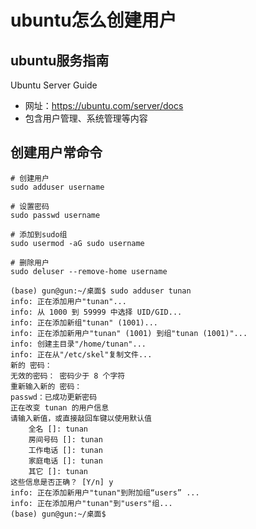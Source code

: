 # ubuntu怎么创建用户

## ubuntu服务指南

Ubuntu Server Guide

- 网址：https://ubuntu.com/server/docs
- 包含用户管理、系统管理等内容

## 创建用户常命令

```shell
# 创建用户
sudo adduser username

# 设置密码
sudo passwd username

# 添加到sudo组
sudo usermod -aG sudo username

# 删除用户
sudo deluser --remove-home username
```



```shell
(base) gun@gun:~/桌面$ sudo adduser tunan
info: 正在添加用户"tunan"...
info: 从 1000 到 59999 中选择 UID/GID...
info: 正在添加新组"tunan" (1001)...
info: 正在添加新用户"tunan" (1001) 到组"tunan (1001)"...
info: 创建主目录"/home/tunan"...
info: 正在从"/etc/skel"复制文件...
新的 密码： 
无效的密码： 密码少于 8 个字符
重新输入新的 密码： 
passwd：已成功更新密码
正在改变 tunan 的用户信息
请输入新值，或直接敲回车键以使用默认值
	全名 []: tunan
	房间号码 []: tunan
	工作电话 []: tunan
	家庭电话 []: tunan
	其它 []: tunan
这些信息是否正确？ [Y/n] y
info: 正在添加新用户"tunan"到附加组“users” ...
info: 正在添加用户"tunan"到"users"组...
(base) gun@gun:~/桌面$ 
```















